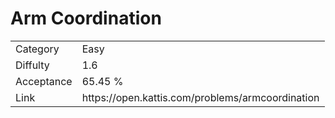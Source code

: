 # Arm Coordination

<table>
    <tr>
        <td>Category</td>
        <td>Easy</td>
    </tr>
    <tr>
        <td>Diffulty</td>
        <td>1.6</td>
    </tr>
    <tr>
        <td>Acceptance</td>
        <td>65.45 %</td>
    </tr>
    <tr>
        <td>Link</td>
        <td>https://open.kattis.com/problems/armcoordination</td>
    </tr>
</table>